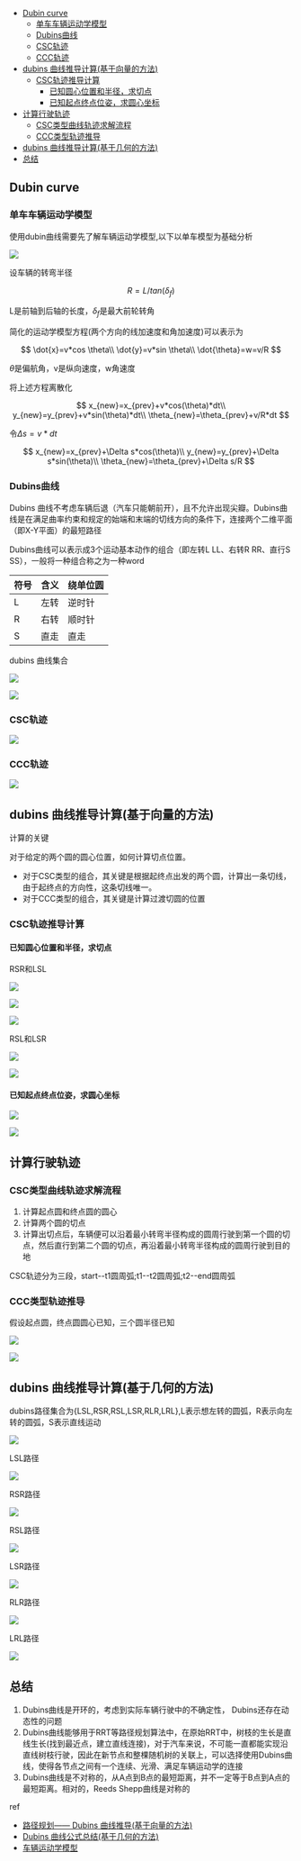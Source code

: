 - [Dubin curve](#dubin-curve)
  - [单车车辆运动学模型](#单车车辆运动学模型)
  - [Dubins曲线](#dubins曲线)
  - [CSC轨迹](#csc轨迹)
  - [CCC轨迹](#ccc轨迹)
- [dubins 曲线推导计算(基于向量的方法)](#dubins-曲线推导计算基于向量的方法)
  - [CSC轨迹推导计算](#csc轨迹推导计算)
    - [已知圆心位置和半径，求切点](#已知圆心位置和半径求切点)
    - [已知起点终点位姿，求圆心坐标](#已知起点终点位姿求圆心坐标)
- [计算行驶轨迹](#计算行驶轨迹)
  - [CSC类型曲线轨迹求解流程](#csc类型曲线轨迹求解流程)
  - [CCC类型轨迹推导](#ccc类型轨迹推导)
- [dubins 曲线推导计算(基于几何的方法)](#dubins-曲线推导计算基于几何的方法)
- [总结](#总结)

## Dubin curve

### 单车车辆运动学模型

使用dubin曲线需要先了解车辆运动学模型,以下以单车模型为基础分析

![](./img/dubins_curve/img1.png)

设车辆的转弯半径

$$
R=L/tan(\delta_f)
$$

L是前轴到后轴的长度，$\delta_f$是最大前轮转角

简化的运动学模型方程(两个方向的线加速度和角加速度)可以表示为

$$
\dot{x}=v*cos \theta\\
\dot{y}=v*sin \theta\\
\dot{\theta}=w=v/R
$$

$\theta$是偏航角，v是纵向速度，w角速度

将上述方程离散化

$$
x_{new}=x_{prev}+v*cos(\theta)*dt\\
y_{new}=y_{prev}+v*sin(\theta)*dt\\
\theta_{new}=\theta_{prev}+v/R*dt
$$

令$\Delta s = v*dt$

$$
x_{new}=x_{prev}+\Delta s*cos(\theta)\\
y_{new}=y_{prev}+\Delta s*sin(\theta)\\
\theta_{new}=\theta_{prev}+\Delta s/R
$$

### Dubins曲线

Dubins 曲线不考虑车辆后退（汽车只能朝前开），且不允许出现尖瓣。Dubins曲线是在满足曲率约束和规定的始端和末端的切线方向的条件下，连接两个二维平面（即X-Y平面）的最短路径

Dubins曲线可以表示成3个运动基本动作的组合（即左转L LL、右转R RR、直行S SS），一般将一种组合称之为一种word

|符号|含义|绕单位圆|
|---|---|---|
|L|左转|逆时针|
|R|右转|顺时针|
|S|直走|直走|

dubins 曲线集合

![](./img/dubins_curve/img2.png)

![](./img/dubins_curve/img3.png)

### CSC轨迹

![](./img/dubins_curve/img4.png)

### CCC轨迹

![](./img/dubins_curve/img5.png)

## dubins 曲线推导计算(基于向量的方法)

计算的关键

对于给定的两个圆的圆心位置，如何计算切点位置。

- 对于CSC类型的组合，其关键是根据起终点出发的两个圆，计算出一条切线，由于起终点的方向性，这条切线唯一。
- 对于CCC类型的组合，其关键是计算过渡切圆的位置

### CSC轨迹推导计算

#### 已知圆心位置和半径，求切点

RSR和LSL

![](./img/dubins_curve/img6.png)

![](./img/dubins_curve/img7.png)

![](./img/dubins_curve/img8.png)

RSL和LSR

![](./img/dubins_curve/img9.png)

![](./img/dubins_curve/img10.png)

#### 已知起点终点位姿，求圆心坐标

![](./img/dubins_curve/img11.png)

![](./img/dubins_curve/img12.png)

## 计算行驶轨迹

### CSC类型曲线轨迹求解流程

1. 计算起点圆和终点圆的圆心
2. 计算两个圆的切点
3. 计算出切点后，车辆便可以沿着最小转弯半径构成的圆周行驶到第一个圆的切点，然后直行到第二个圆的切点，再沿着最小转弯半径构成的圆周行驶到目的地

CSC轨迹分为三段，start--t1圆周弧;t1--t2圆周弧;t2--end圆周弧

### CCC类型轨迹推导

假设起点圆，终点圆圆心已知，三个圆半径已知

![](./img/dubins_curve/img13.png)

![](./img/dubins_curve/img14.png)

## dubins 曲线推导计算(基于几何的方法)

dubins路径集合为{LSL,RSR,RSL,LSR,RLR,LRL},L表示想左转的圆弧，R表示向左转的圆弧，S表示直线运动

![](./img/dubins_curve/img15.png)

LSL路径

![](./img/dubins_curve/img16.png)

RSR路径

![](./img/dubins_curve/img17.png)

RSL路径

![](./img/dubins_curve/img18.png)

LSR路径

![](./img/dubins_curve/img19.png)

RLR路径

![](./img/dubins_curve/img20.png)

LRL路径

![](./img/dubins_curve/img21.png)

## 总结

1. Dubins曲线是开环的，考虑到实际车辆行驶中的不确定性， Dubins还存在动态性的问题
2. Dubins曲线能够用于RRT等路径规划算法中，在原始RRT中，树枝的生长是直线生长(找到最近点，建立直线连接)，对于汽车来说，不可能一直都能实现沿直线树枝行驶，因此在新节点和整棵随机树的关联上，可以选择使用Dubins曲线，使得各节点之间有一个连续、光滑、满足车辆运动学的连接
3. Dubins曲线是不对称的，从A点到B点的最短距离，并不一定等于B点到A点的最短距离。相对的，Reeds Shepp曲线是对称的

ref

- [路径规划—— Dubins 曲线推导(基于向量的方法)](https://blog.csdn.net/weixin_42301220/article/details/125328823)
- [Dubins 曲线公式总结(基于几何的方法)](https://blog.csdn.net/weixin_42301220/article/details/125493646)
- [车辆运动学模型](https://blog.csdn.net/weixin_42301220/article/details/124747072)
